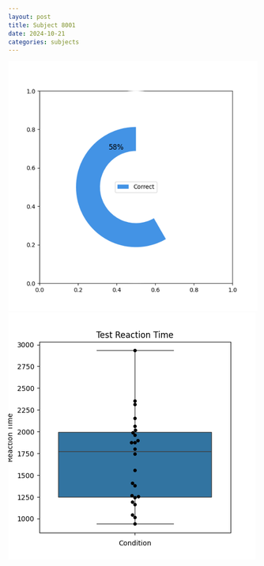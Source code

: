 ```yaml
---
layout: post
title: Subject 8001
date: 2024-10-21
categories: subjects
---
```


![](data/8001/run-3/8001_FN_acc_test.png)
![](data/8001/run-3/8001_FN_rt.png)
